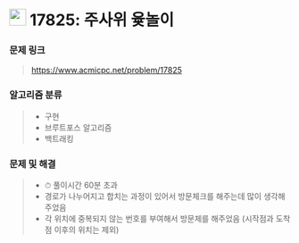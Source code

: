 # <img src="https://d2gd6pc034wcta.cloudfront.net/tier/14.svg" width="30">  17825: 주사위 윷놀이

### 문제 링크

> https://www.acmicpc.net/problem/17825



### 알고리즘 분류

>- 구현
>- 브루트포스 알고리즘
>- 백트래킹



### 문제 및 해결

>- ⏱ 풀이시간 60분 초과
>- 경로가 나누어지고 합치는 과정이 있어서 방문체크를 해주는데 많이 생각해주었음
>- 각 위치에 중복되지 않는 번호를 부여해서 방문체를 해주었음 (시작점과 도착점 이후의 위치는 제외)
